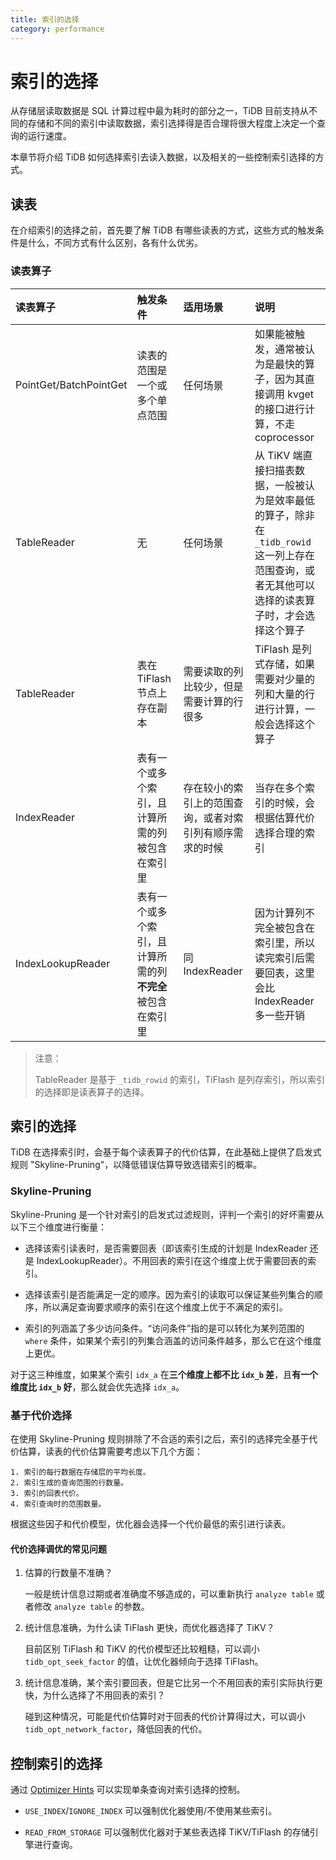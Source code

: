 ```yaml
---
title: 索引的选择
category: performance
---
```


# 索引的选择

从存储层读取数据是 SQL 计算过程中最为耗时的部分之一，TiDB 目前支持从不同的存储和不同的索引中读取数据，索引选择得是否合理将很大程度上决定一个查询的运行速度。

本章节将介绍 TiDB 如何选择索引去读入数据，以及相关的一些控制索引选择的方式。

## 读表

在介绍索引的选择之前，首先要了解 TiDB 有哪些读表的方式，这些方式的触发条件是什么，不同方式有什么区别，各有什么优劣。

### 读表算子

| 读表算子 | 触发条件 | 适用场景 | 说明 |
| :------- | :------- | :------- | :---- |
| PointGet/BatchPointGet | 读表的范围是一个或多个单点范围 | 任何场景 | 如果能被触发，通常被认为是最快的算子，因为其直接调用 kvget 的接口进行计算，不走 coprocessor  |
| TableReader | 无 | 任何场景 | 从 TiKV 端直接扫描表数据，一般被认为是效率最低的算子，除非在 `_tidb_rowid` 这一列上存在范围查询，或者无其他可以选择的读表算子时，才会选择这个算子 |
| TableReader | 表在 TiFlash 节点上存在副本 | 需要读取的列比较少，但是需要计算的行很多 | TiFlash 是列式存储，如果需要对少量的列和大量的行进行计算，一般会选择这个算子 |
| IndexReader | 表有一个或多个索引，且计算所需的列被包含在索引里 | 存在较小的索引上的范围查询，或者对索引列有顺序需求的时候 | 当存在多个索引的时候，会根据估算代价选择合理的索引 |
| IndexLookupReader | 表有一个或多个索引，且计算所需的列**不完全**被包含在索引里 | 同 IndexReader | 因为计算列不完全被包含在索引里，所以读完索引后需要回表，这里会比 IndexReader 多一些开销 |

> 注意：
> 
> TableReader 是基于 `_tidb_rowid` 的索引，TiFlash 是列存索引，所以索引的选择即是读表算子的选择。

## 索引的选择

TiDB 在选择索引时，会基于每个读表算子的代价估算，在此基础上提供了启发式规则 "Skyline-Pruning"，以降低错误估算导致选错索引的概率。

### Skyline-Pruning

Skyline-Pruning 是一个针对索引的启发式过滤规则，评判一个索引的好坏需要从以下三个维度进行衡量：

- 选择该索引读表时，是否需要回表（即该索引生成的计划是 IndexReader 还是 IndexLookupReader）。不用回表的索引在这个维度上优于需要回表的索引。

- 选择该索引是否能满足一定的顺序。因为索引的读取可以保证某些列集合的顺序，所以满足查询要求顺序的索引在这个维度上优于不满足的索引。

- 索引的列涵盖了多少访问条件。“访问条件”指的是可以转化为某列范围的 `where` 条件，如果某个索引的列集合涵盖的访问条件越多，那么它在这个维度上更优。

对于这三种维度，如果某个索引 `idx_a` 在**三个维度上都不比 `idx_b` 差**，且**有一个维度比 `idx_b` 好**，那么就会优先选择 `idx_a`。

### 基于代价选择

在使用 Skyline-Pruning 规则排除了不合适的索引之后，索引的选择完全基于代价估算，读表的代价估算需要考虑以下几个方面：

```
1. 索引的每行数据在存储层的平均长度。
2. 索引生成的查询范围的行数量。
3. 索引的回表代价。
4. 索引查询时的范围数量。
```

根据这些因子和代价模型，优化器会选择一个代价最低的索引进行读表。

#### 代价选择调优的常见问题

1. 估算的行数量不准确？

    一般是统计信息过期或者准确度不够造成的，可以重新执行 `analyze table` 或者修改 `analyze table` 的参数。

2. 统计信息准确，为什么读 TiFlash 更快，而优化器选择了 TiKV？

    目前区别 TiFlash 和 TiKV 的代价模型还比较粗糙，可以调小 `tidb_opt_seek_factor` 的值，让优化器倾向于选择 TiFlash。
    
3. 统计信息准确，某个索引要回表，但是它比另一个不用回表的索引实际执行更快，为什么选择了不用回表的索引？

    碰到这种情况，可能是代价估算时对于回表的代价计算得过大，可以调小 `tidb_opt_network_factor`，降低回表的代价。

## 控制索引的选择

通过 [Optimizer Hints](/optimizer-hints.md) 可以实现单条查询对索引选择的控制。

- `USE_INDEX`/`IGNORE_INDEX` 可以强制优化器使用/不使用某些索引。

- `READ_FROM_STORAGE` 可以强制优化器对于某些表选择 TiKV/TiFlash 的存储引擎进行查询。
